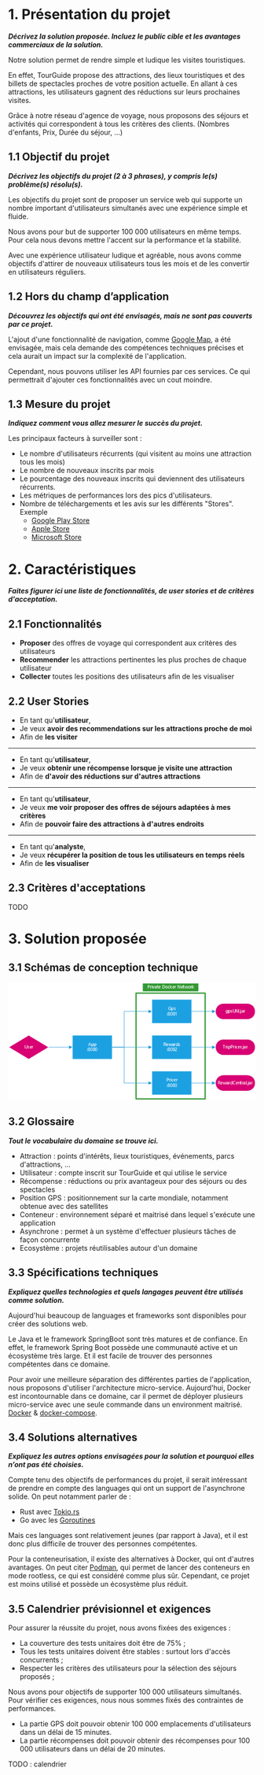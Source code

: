 
# 1. Présentation du projet

***Décrivez la solution proposée. Incluez le public cible et les avantages commerciaux de la solution.***

Notre solution permet de rendre simple et ludique les visites touristiques.

En effet, TourGuide propose des attractions, des lieux touristiques et des billets de spectacles
proches de votre position actuelle. En allant à ces attractions, les utilisateurs gagnent des réductions
sur leurs prochaines visites.

Grâce à notre réseau d'agence de voyage, nous proposons des séjours et activités qui correspondent
à tous les critères des clients. (Nombres d'enfants, Prix, Durée du séjour, ...)

## 1.1 Objectif du projet

***Décrivez les objectifs du projet (2 à 3 phrases), y compris le(s) problème(s) résolu(s).***

Les objectifs du projet sont de proposer un service web qui supporte un nombre
important d'utilisateurs simultanés avec une expérience simple et fluide.

Nous avons pour but de supporter 100 000 utilisateurs en même temps. Pour cela nous
devons mettre l'accent sur la performance et la stabilité.

Avec une expérience utilisateur ludique et agréable, nous avons comme objectifs d'attirer de
nouveaux utilisateurs tous les mois et de les convertir en utilisateurs réguliers. 

## 1.2 Hors du champ d’application

***Découvrez les objectifs qui ont été envisagés, mais ne sont pas couverts par ce projet.***

L'ajout d'une fonctionnalité de navigation, comme [Google Map](https://www.google.com/maps), a été
envisagée, mais cela demande des compétences techniques précises et cela aurait un impact
sur la complexité de l'application.

Cependant, nous pouvons utiliser les API fournies par ces services. Ce qui permettrait d'ajouter ces
fonctionnalités avec un cout moindre.

## 1.3 Mesure du projet

***Indiquez comment vous allez mesurer le succès du projet.***

Les principaux facteurs à surveiller sont :
- Le nombre d'utilisateurs récurrents (qui visitent au moins une attraction tous les mois)
- Le nombre de nouveaux inscrits par mois
- Le pourcentage des nouveaux inscrits qui deviennent des utilisateurs récurrents.
- Les métriques de performances lors des pics d'utilisateurs.
- Nombre de téléchargements et les avis sur les différents "Stores". Exemple
  - [Google Play Store](https://play.google.com/store)
  - [Apple Store](https://www.apple.com/store)
  - [Microsoft Store](https://www.microsoft.com/en-us/store/apps/windows)
  
# 2. Caractéristiques

***Faites figurer ici une liste de fonctionnalités, de user stories et de critères d'acceptation.***

## 2.1 Fonctionnalités

- **Proposer** des offres de voyage qui correspondent aux critères des utilisateurs
- **Recommender** les attractions pertinentes les plus proches de chaque utilisateur
- **Collecter** toutes les positions des utilisateurs afin de les visualiser

## 2.2 User Stories

- En tant qu'**utilisateur**,
- Je veux **avoir des recommendations sur les attractions proche de moi**
- Afin de **les visiter**

---

- En tant qu'**utilisateur**,
- Je veux **obtenir une récompense lorsque je visite une attraction**
- Afin de **d'avoir des réductions sur d'autres attractions**

---

- En tant qu'**utilisateur**,
- Je veux **me voir proposer des offres de séjours adaptées à mes critères**
- Afin de **pouvoir faire des attractions à d'autres endroits**

---

- En tant qu'**analyste**,
- Je veux **récupérer la position de tous les utilisateurs en temps réels**
- Afin de **les visualiser**

## 2.3 Critères d'acceptations

TODO

# 3. Solution proposée

## 3.1 Schémas de conception technique

![Schema](schema.png)

## 3.2 Glossaire

***Tout le vocabulaire du domaine se trouve ici.***

- Attraction : points d'intérêts, lieux touristiques, événements, parcs d'attractions, ...
- Utilisateur : compte inscrit sur TourGuide et qui utilise le service
- Récompense : réductions ou prix avantageux pour des séjours ou des spectacles
- Position GPS : positionnement sur la carte mondiale, notamment obtenue avec des satellites
- Conteneur : environnement séparé et maitrisé dans lequel s'exécute une application
- Asynchrone : permet à un système d'effectuer plusieurs tâches de façon concurrente
- Ecosystème : projets réutilisables autour d'un domaine

## 3.3 Spécifications techniques

***Expliquez quelles technologies et quels langages peuvent être utilisés comme solution.***

Aujourd'hui beaucoup de languages et frameworks sont disponibles pour créer des solutions web.

Le Java et le framework SpringBoot sont très matures et de confiance.
En effet, le framework Spring Boot possède une communauté active et un écosystème très large.
Et il est facile de trouver des personnes compétentes dans ce domaine.

Pour avoir une meilleure séparation des différentes parties de l'application, nous proposons
d'utiliser l'architecture micro-service. Aujourd'hui, Docker est incontournable dans ce domaine,
car il permet de déployer plusieurs micro-service avec une seule commande dans un environment
maitrisé. [Docker](https://www.docker.com/) & [docker-compose](https://docs.docker.com/compose/).

## 3.4 Solutions alternatives

***Expliquez les autres options envisagées pour la solution et pourquoi elles n’ont pas été choisies.***

Compte tenu des objectifs de performances du projet, il serait intéressant de prendre en compte des languages
qui ont un support de l'asynchrone solide. On peut notamment parler de :

- Rust avec [Tokio.rs](https://tokio.rs/)
- Go avec les [Goroutines](https://go.dev/tour/concurrency/1)

Mais ces languages sont relativement jeunes (par rapport à Java), et il est donc plus difficile de trouver
des personnes compétentes.

Pour la conteneurisation, il existe des alternatives à Docker, qui ont d'autres avantages.
On peut citer [Podman](https://docs.podman.io/en/latest/index.html), qui permet de lancer
des conteneurs en mode rootless, ce qui est considéré comme plus sûr.
Cependant, ce projet est moins utilisé et possède un écosystème plus réduit.

## 3.5 Calendrier prévisionnel et exigences

Pour assurer la réussite du projet, nous avons fixées des exigences :
- La couverture des tests unitaires doit être de 75% ;
- Tous les tests unitaires doivent être stables : surtout lors d'accès concurrents ;
- Respecter les critères des utilisateurs pour la sélection des séjours proposés ;

Nous avons pour objectifs de supporter 100 000 utilisateurs simultanés.
Pour vérifier ces exigences, nous nous sommes fixés des contraintes de performances.

- La partie GPS doit pouvoir obtenir 100 000 emplacements d'utilisateurs dans un délai de 15 minutes.
- La partie récompenses doit pouvoir obtenir des récompenses pour 100 000 utilisateurs dans un délai de 20 minutes.

TODO : calendrier